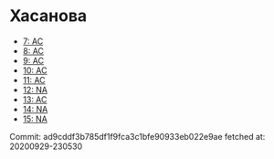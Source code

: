 # Хасанова
- [7: AC](7.md)
- [8: AC](8.md)
- [9: AC](9.md)
- [10: AC](10.md)
- [11: AC](11.md)
- [12: NA](12.md)
- [13: AC](13.md)
- [14: NA](14.md)
- [15: NA](15.md)

Commit: ad9cddf3b785df1f9fca3c1bfe90933eb022e9ae
 fetched at: 20200929-230530
